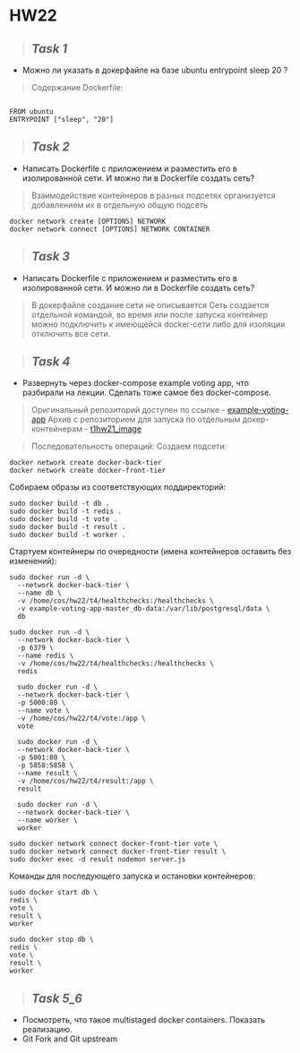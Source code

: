 # HW22

>## _Task 1_

- Можно ли указать в докерфайле на базе ubuntu entrypoint sleep 20 ?

> Содержание Dockerfile:
```

FROM ubuntu
ENTRYPOINT ["sleep", "20"]

```

>## _Task 2_

- Написать Dockerfile с приложением и разместить его в изолированной сети. И можно ли в Dockerfile создать сеть?

> Взаимодействие контейнеров в разных подсетях организуется добавлением их в отдельную общую подсеть
```
docker network create [OPTIONS] NETWORK
docker network connect [OPTIONS] NETWORK CONTAINER
```

>## _Task 3_

- Написать Dockerfile с приложением и разместить его в изолированной сети. И можно ли в Dockerfile создать сеть?

>В докерфайле создание сети не описывается
Сеть создается отдельной командой, во время или после запуска контейнер можно подключить к имеющейся docker-сети либо для изоляции отключить все сети.

>## _Task 4_

- Развернуть через docker-compose example voting app, что разбирали на лекции. Сделать тоже самое без docker-compose.

> Оригинальный репозиторий доступен по ссылке - [example-voting-app](https://github.com/dockersamples/example-voting-app.git)
> Архив с репозиторием для запуска по отдельным докер-контейнерам - [t1hw21_image](https://github.com/KonstantinSafronov/DOS07/blob/HW22/HW22dir/t4/hw22t4-voting-app.tar.gz)


> Последовательность операций:
 Создаем подсети:
```
docker network create docker-back-tier
docker network create docker-front-tier
```
Собираем образы из соответствующих поддиректорий:
```
sudo docker build -t db .
sudo docker build -t redis .
sudo docker build -t vote .
sudo docker build -t result .
sudo docker build -t worker .
```
Стартуем контейнеры по очередности (имена контейнеров оставить без изменений):
```
sudo docker run -d \
  --network docker-back-tier \
  --name db \
  -v /home/cos/hw22/t4/healthchecks:/healthchecks \
  -v example-voting-app-master_db-data:/var/lib/postgresql/data \
  db

sudo docker run -d \
  --network docker-back-tier \
  -p 6379 \
  --name redis \
  -v /home/cos/hw22/t4/healthchecks:/healthchecks \
  redis
  
  sudo docker run -d \
  --network docker-back-tier \
  -p 5000:80 \
  --name vote \
  -v /home/cos/hw22/t4/vote:/app \
  vote
  
  sudo docker run -d \
  --network docker-back-tier \
  -p 5001:80 \
  -p 5858:5858 \
  --name result \
  -v /home/cos/hw22/t4/result:/app \
  result
  
  sudo docker run -d \
  --network docker-back-tier \
  --name worker \
  worker
  
sudo docker network connect docker-front-tier vote \
sudo docker network connect docker-front-tier result \
sudo docker exec -d result nodemon server.js
```
Команды для последующего запуска и остановки контейнеров:
```
sudo docker start db \
redis \
vote \
result \
worker

sudo docker stop db \
redis \
vote \
result \
worker
```

>## _Task 5_6_

- Посмотреть, что такое multistaged docker containers. Показать реализацию.
- Git Fork and Git upstream
